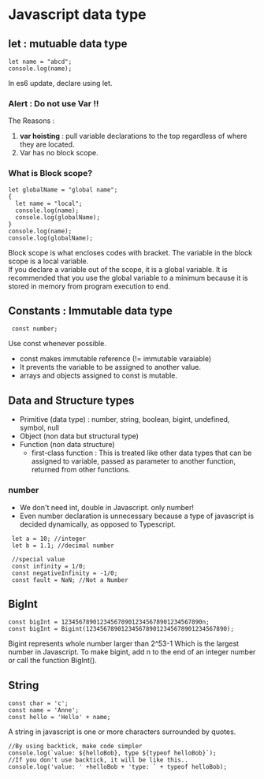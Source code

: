 # Javascript data type

## let : mutuable data type

```
let name = "abcd";
console.log(name);
```
In es6 update, declare using let.

### Alert : Do not use Var !!  
 The Reasons : 
 1. **var hoisting** : pull variable declarations to the top regardless of where they are located.
 2. Var has no block scope.
 
### What is Block scope?
  ```
  let globalName = "global name";
{
	let name = "local";
	console.log(name);
	console.log(globalName);
}
console.log(name);
console.log(globalName);
  ```
  Block scope is what encloses codes with bracket. The variable in the block scope is a local variable.  
  If you declare a variable out of the scope, it is a global variable. 
  It is recommended that you use the global variable to a minimum because it is stored in memory from program execution to end.
  
## Constants : Immutable data type
```
 const number;
```
 Use const whenever possible.
 * const makes immutable reference (!= immutable varaiable)
 * It prevents the variable to be assigned to another value.
 * arrays and objects assigned to const is mutable.
 
## Data and Structure types
  * Primitive (data type) : number, string, boolean, bigint, undefined, symbol, null
  * Object (non data but structural type)
  * Function (non data structure)
      * first-class function : This is treated like other data types that can be assigned to variable, passed as parameter to another      	function, returned from other functions.
      
### number
  * We don't need int, double in Javascript. only number!
  * Even number declaration is unnecessary because a type of javascript is decided dynamically, as opposed to Typescript.
```
 let a = 10; //integer
 let b = 1.1; //decimal number
 
 //special value
 const infinity = 1/0;
 const negativeInfinity = -1/0;
 const fault = NaN; //Not a Number
```

## BigInt
```
const bigInt = 1234567890123456789012345678901234567890n;
const bigInt = Bigint(1234567890123456789012345678901234567890);
```
Bigint represents whole number larger than 2^53-1 Which is the largest number in Javascript.
To make bigint, add n to the end of an integer number or call the function BigInt().

## String
```
const char = 'c';
const name = 'Anne';
const hello = 'Hello' + name;
```
A string in javascript is one or more characters surrounded by quotes. 
```
//By using backtick, make code simpler
console.log(`value: ${helloBob}, type ${typeof helloBob}`);
//If you don't use backtick, it will be like this..
console.log('value: ' +helloBob + 'type: ` + typeof helloBob);
```

